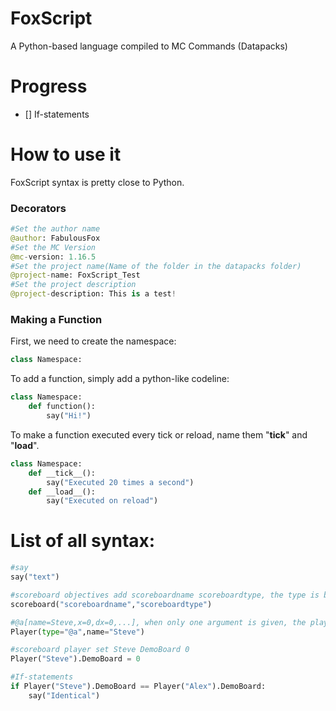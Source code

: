 # FoxScript
A Python-based language compiled to MC Commands (Datapacks)

# Progress
- [] If-statements

# How to use it
FoxScript syntax is pretty close to Python.

### Decorators
```python
#Set the author name
@author: FabulousFox
#Set the MC Version
@mc-version: 1.16.5
#Set the project name(Name of the folder in the datapacks folder)
@project-name: FoxScript_Test
#Set the project description
@project-description: This is a test!
```

### Making a Function
First, we need to create the namespace:
```python
class Namespace:
```
To add a function, simply add a python-like codeline:
```python
class Namespace:
    def function():
        say("Hi!")
```
To make a function executed every tick or reload, name them "__tick__" and "__load__".
```python
class Namespace:
    def __tick__():
        say("Executed 20 times a second")
    def __load__():
        say("Executed on reload")
```

# List of all syntax:
```python
#say
say("text")

#scoreboard objectives add scoreboardname scoreboardtype, the type is by default dummy
scoreboard("scoreboardname","scoreboardtype")

#@a[name=Steve,x=0,dx=0,...], when only one argument is given, the player with that name will be targeted, the standard type is @a
Player(type="@a",name="Steve")

#scoreboard player set Steve DemoBoard 0
Player("Steve").DemoBoard = 0

#If-statements
if Player("Steve").DemoBoard == Player("Alex").DemoBoard:
    say("Identical")
```
